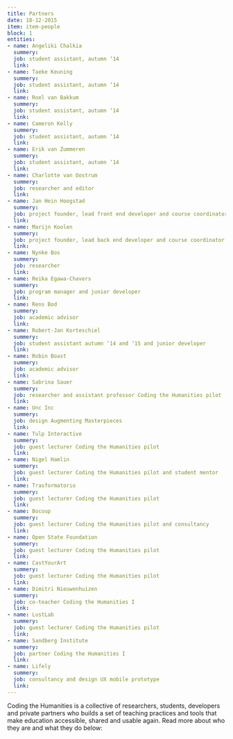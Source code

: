 ```yaml
---
title: Partners
date: 18-12-2015
item: item-people
block: 1
entities: 
- name: Angeliki Chalkia
  summery:
  job: student assistant, autumn ‘14
  link:
- name: Taeke Keuning
  summery:
  job: student assistant, autumn ‘14
  link:
- name: Roel van Bakkum
  summery:
  job: student assistant, autumn ‘14
  link:
- name: Cameron Kelly 
  summery: 
  job: student assistant, autumn ‘14
  link:
- name: Erik van Zummeren
  summery:
  job: student assistant, autumn ‘14
  link:
- name: Charlotte van Oostrum
  summery: 
  job: researcher and editor 
  link:
- name: Jan Hein Hoogstad
  summery:
  job: project founder, lead front end developer and course coordinator
  link:
- name: Marijn Koolen
  summery:
  job: project founder, lead back end developer and course coordinator
  link:
- name: Nynke Bos
  summery: 
  job: researcher
  link:
- name: Reika Egawa-Chavers
  summery:
  job: program manager and junior developer
  link:
- name: Rens Bod
  summery:
  job: academic advisor
  link:
- name: Robert-Jan Korteschiel
  summery:
  job: student assistant autumn ‘14 and ‘15 and junior developer
  link:
- name: Robin Boast
  summery: 
  job: academic advisor 
  link:
- name: Sabrina Sauer
  summery:
  job: researcher and assistant professor Coding the Humanities pilot 
  link:
- name: Unc Inc
  summery:
  job: design Augmenting Masterpieces
  link:
- name: Tulp Interactive
  summery: 
  job: guest lecturer Coding the Humanities pilot 
  link:
- name: Nigel Hamlin
  summery:
  job: guest lecturer Coding the Humanities pilot and student mentor
  link:
- name: Trasformatorio
  summery:  
  job: guest lecturer Coding the Humanities pilot
  link:
- name: Bocoup
  summery: 
  job: guest lecturer Coding the Humanities pilot and consultancy
  link:
- name: Open State Foundation
  summery: 
  job: guest lecturer Coding the Humanities pilot
  link:
- name: CastYourArt
  summery:
  job: guest lecturer Coding the Humanities pilot
  link:
- name: Dimitri Nieuwenhuizen
  summery: 
  job: co-teacher Coding the Humanities I
  link:
- name: LustLab
  summery: 
  job: guest lecturer Coding the Humanities pilot
  link:
- name: Sandberg Institute
  summery: 
  job: partner Coding the Humanities I 
  link:
- name: Lifely
  summery:
  job: consultancy and design UX mobile prototype
  link:
---
```

Coding the Humanities is a collective of researchers, students, developers and private partners who builds a set of teaching practices and tools that make education accessible, shared and usable again. Read more about who they are and what they do below: 